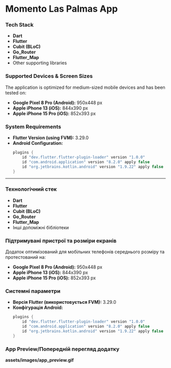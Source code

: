 # Momento Las Palmas App

### Tech Stack
- **Dart**
- **Flutter**
- **Cubit (BLoC)**
- **Go_Router**
- **Flutter_Map**
- Other supporting libraries

### Supported Devices & Screen Sizes
The application is optimized for medium-sized mobile devices and has been tested on:
- **Google Pixel 8 Pro (Android):** 950x448 px
- **Apple iPhone 13 (iOS):** 844x390 px
- **Apple iPhone 15 Pro (iOS):** 852x393 px

### System Requirements
- **Flutter Version (using FVM):** 3.29.0
- **Android Configuration:**
  ```gradle
  plugins {
      id "dev.flutter.flutter-plugin-loader" version "1.0.0"
      id "com.android.application" version "8.2.0" apply false
      id "org.jetbrains.kotlin.android" version "1.9.22" apply false
  }
  ```

------------------------------------------------------------------------

### Технологічний стек
- **Dart**
- **Flutter**
- **Cubit (BLoC)**
- **Go_Router**
- **Flutter_Map**
- Інші допоміжні бібліотеки

### Підтримувані пристрої та розміри екранів
Додаток оптимізований для мобільних телефонів середнього розміру та протестований на:
- **Google Pixel 8 Pro (Android):** 950x448 px
- **Apple iPhone 13 (iOS):** 844x390 px
- **Apple iPhone 15 Pro (iOS):** 852x393 px

### Системні параметри
- **Версія Flutter (використовується FVM):** 3.29.0
- **Конфігурація Android:**
  ```gradle
  plugins {
      id "dev.flutter.flutter-plugin-loader" version "1.0.0"
      id "com.android.application" version "8.2.0" apply false
      id "org.jetbrains.kotlin.android" version "1.9.22" apply false
  }
  ```

### App Preview/Попередній перегляд додатку

**assets/images/app_preview.gif**